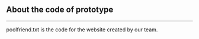 ## About the code of prototype
-------------------------
poolfriend.txt is the code for the website created by our team.
